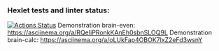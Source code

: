 ### Hexlet tests and linter status:
[![Actions Status](https://github.com/TheFoxSad/python-project-49/workflows/hexlet-check/badge.svg)](https://github.com/TheFoxSad/python-project-49/actions)
Demonstration brain-even: https://asciinema.org/a/RQeIiPRonkKAnEh0sbnSLOQ9L
Demonstration brain-calc: https://asciinema.org/a/oLUkFap4OBOK7lxZ2eFd3wsnY
